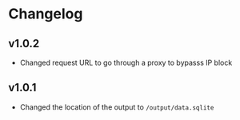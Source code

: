 # Changelog

## v1.0.2

* Changed request URL to go through a proxy to bypasss IP block

## v1.0.1

* Changed the location of the output to `/output/data.sqlite`
